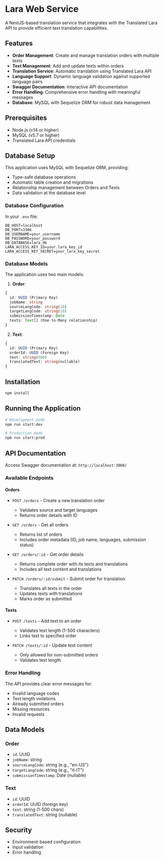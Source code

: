 # Lara Web Service

A NestJS-based translation service that integrates with the Translated Lara API to provide efficient text translation capabilities.

## Features

- **Order Management**: Create and manage translation orders with multiple texts
- **Text Management**: Add and update texts within orders
- **Translation Service**: Automatic translation using Translated Lara API
- **Language Support**: Dynamic language validation against supported language pairs
- **Swagger Documentation**: Interactive API documentation
- **Error Handling**: Comprehensive error handling with meaningful messages
- **Database**: MySQL with Sequelize ORM for robust data management

## Prerequisites

- Node.js (v14 or higher)
- MySQL (v5.7 or higher)
- Translated Lara API credentials

## Database Setup

This application uses MySQL with Sequelize ORM, providing:
- Type-safe database operations
- Automatic table creation and migrations
- Relationship management between Orders and Texts
- Data validation at the database level

### Database Configuration

In your `.env` file:
```env
DB_HOST=localhost
DB_PORT=3306
DB_USERNAME=your_username
DB_PASSWORD=your_password
DB_DATABASE=lara_db
LARA_ACCESS_KEY_ID=your_lara_key_id
LARA_ACCESS_KEY_SECRET=your_lara_key_secret
```

### Database Models

The application uses two main models:

1. **Order**:
```typescript
{
  id: UUID (Primary Key)
  jobName: string
  sourceLangCode: string(10)
  targetLangCode: string(10)
  submissionTimestamp: Date
  texts: Text[] (One-to-Many relationship)
}
```

2. **Text**:
```typescript
{
  id: UUID (Primary Key)
  orderId: UUID (Foreign Key)
  text: string(500)
  translatedText: string(nullable)
}
```

## Installation

```bash
npm install
```

## Running the Application

```bash
# Development mode
npm run start:dev

# Production mode
npm run start:prod
```

## API Documentation

Access Swagger documentation at: `http://localhost:3000/`

### Available Endpoints

#### Orders

- `POST /orders` - Create a new translation order
  - Validates source and target languages
  - Returns order details with ID

- `GET /orders` - Get all orders
  - Returns list of orders
  - Includes order metadata (ID, job name, languages, submission status)

- `GET /orders/:id` - Get order details
  - Returns complete order with its texts and translations
  - Includes all text content and translations

- `PATCH /orders/:id/submit` - Submit order for translation
  - Translates all texts in the order
  - Updates texts with translations
  - Marks order as submitted

#### Texts

- `POST /texts` - Add text to an order
  - Validates text length (1-500 characters)
  - Links text to specified order

- `PATCH /texts/:id` - Update text content
  - Only allowed for non-submitted orders
  - Validates text length

### Error Handling

The API provides clear error messages for:
- Invalid language codes
- Text length violations
- Already submitted orders
- Missing resources
- Invalid requests

## Data Models

### Order
- `id`: UUID
- `jobName`: string
- `sourceLangCode`: string (e.g., "en-US")
- `targetLangCode`: string (e.g., "it-IT")
- `submissionTimestamp`: Date (nullable)

### Text
- `id`: UUID
- `orderId`: UUID (foreign key)
- `text`: string (1-500 chars)
- `translatedText`: string (nullable)

## Security

- Environment-based configuration
- Input validation
- Error handling